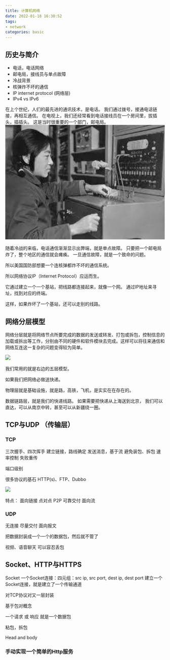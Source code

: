 ```yaml
---
title: 计算机网络
date: 2022-01-18 16:30:52
tags: 
- network
categories: basic
---
```

## 历史与简介
- 电话，电话网络
- 邮电局，接线员与单点故障
- 冷战背景
- 核弹炸不坏的通信
- IP internet protocol (网络层)
- IPv4 vs IPv6

在上个世纪，人们的最先进的通讯技术，是电话。
我们通过拨号，接通电话链接，再相互通信。
在电视上，我们还经常看到电话接线员在一个房间里，拔插头，插插头。 
这是当时很重要的一个部门，邮电局。
![](source/_posts/basic/assets/jGGGSd.png)


随着冷战的来临，电话通信渐渐显示出弊端，就是单点故障。
只要把一个邮电局炸了，整个地区的通信就会瘫痪。
一旦通信故障，就是一个致命的问题。

所以美国国防部想要一个连核弹都炸不坏的通信系统。

所以网络协议IP（Internet Protocol）应运而生。

它通过建立一个一个基站，把线路都连接起来，就像一个网。
通过IP地址来寻址，找到对应的终端。

这样，如果炸坏了一个基站，还可以走别的线路。



<!--more-->

## 网络分层模型
网络分层就是将网络节点所要完成的数据的发送或转发、打包或拆包，控制信息的加载或拆出等工作，分别由不同的硬件和软件模块去完成。这样可以将往来通信和网络互连这一复杂的问题变得较为简单。

![](https://cp-images.oss-cn-hangzhou.aliyuncs.com/DoyVUQ.png)

我们常用的就是右边的五层模型。

如果我们把网络必做送快递。

物理层就是基础设施，就是路，高铁，飞机，是实实在在存在的。

数据链路层，就是我们的快递线路。
如果需要把快递从上海送到北京，
我们可以直达，可以从南京中转，甚至可以从新疆绕一圈。





## TCP与UDP （传输层）
### TCP

三次握手、四次挥手
建立链接，路线确定
发送消息，基于流
避免装包、拆包
速率控制
失败重传

端口级别

很多协议的基石
HTTP(s)、FTP、Dubbo

![](https://cp-images.oss-cn-hangzhou.aliyuncs.com/SxZ9xf.png)

特点：
面向链接
点对点 P2P
可靠交付
面向流

### UDP
无连接
尽量交付
面向报文

把数据封装成一个一个的数据包，然后就不管了

视频、语音聊天  可以容忍丢包

## Socket、HTTP与HTTPS

Socket
一个Socket连接：四元组：src ip, src port, dest ip, dest port
建立一个Socket连接，就是建立了一个传输通道


对TCP协议对又一层封装

基于包对概念

一个请求 或 响应 就是一个数据包

粘包，拆包

Head and body

### 手动实现一个简单的Http服务

